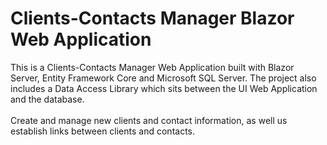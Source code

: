 # Clients-Contacts Manager Blazor Web Application

This is a Clients-Contacts Manager Web Application built with Blazor Server, Entity Framework Core and Microsoft SQL Server. The project also includes a Data Access Library which sits between the UI Web Application and the database.<br><br>
Create and manage new clients and contact information, as well us establish links between clients and contacts.
